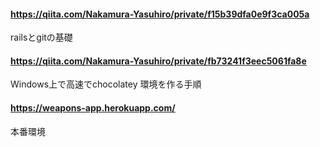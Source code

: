 #### https://qiita.com/Nakamura-Yasuhiro/private/f15b39dfa0e9f3ca005a
railsとgitの基礎

#### https://qiita.com/Nakamura-Yasuhiro/private/fb73241f3eec5061fa8e
Windows上で高速でchocolatey 環境を作る手順

#### https://weapons-app.herokuapp.com/
本番環境
